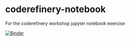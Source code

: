 # coderefinery-notebook
For the coderefinery workshop jupyter notebook exercise

[![Binder](https://mybinder.org/badge_logo.svg)](https://mybinder.org/v2/gh/katilp/coderefinery-notebook/HEAD)

